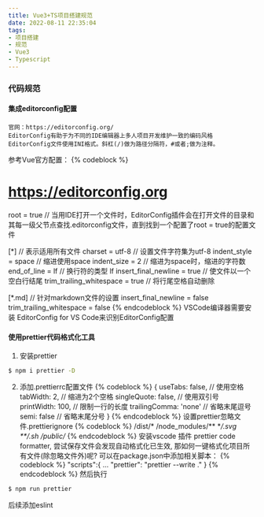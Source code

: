 ```yaml
---
title: Vue3+TS项目搭建规范
date: 2022-08-11 22:35:04
tags: 
- 项目搭建
- 规范
- Vue3
- Typescript
---
```


### 代码规范
#### 集成editorconfig配置 
    官网：https://editorconfig.org/
    EditorConfig有助于为不同的IDE编辑器上多人项目开发维护一致的编码风格
    EditorConfig文件使用INI格式。斜杠(/)做为路径分隔符，#或者;做为注释。
参考Vue官方配置：
{% codeblock %}
# https://editorconfig.org

root = true                       // 当用IDE打开一个文件时，EditorConfig插件会在打开文件的目录和其每一级父节点查找.editorconfig文件，直到找到一个配置了root = true的配置文件

[*]                               // 表示适用所有文件
charset = utf-8                   // 设置文件字符集为utf-8
indent_style = space              // 缩进使用space
indent_size = 2                   // 缩进为space时，缩进的字符数
end_of_line = lf                  // 换行符的类型 lf
insert_final_newline = true       // 使文件以一个空白行结尾
trim_trailing_whitespace = true   // 将行尾空格自动删除

[*.md]                            // 针对markdown文件的设置
insert_final_newline = false
trim_trailing_whitespace = false
{% endcodeblock %}
VSCode编译器需要安装 EditorConfig for VS Code来识别EditorConfig配置

#### 使用prettier代码格式化工具
1. 安装prettier
```bash
$ npm i prettier -D
```
2. 添加.prettierrc配置文件
{% codeblock %}
{
    useTabs: false,       // 使用空格
    tabWidth: 2,          // 缩进为2个空格
    singleQuote: false,   // 使用双引号
    printWidth: 100,      // 限制一行的长度
    trailingComma: 'none' // 省略末尾逗号
    semi: false           // 省略末尾分号
}
{% endcodeblock %}
设置prettier忽略文件.prettierignore
{% codeblock %}
/dist/*
/node_modules/**
**/*.svg
**/*.sh
/public/*
{% endcodeblock %}
安装vscode 插件 prettier code formatter, 尝试保存文件会发现自动格式化已生效, 那如何一键格式化项目所有文件(除忽略文件外)呢?
可以在package.json中添加相关脚本：
{% codeblock %}
"scripts":{
    ...
    "prettier": "prettier --write ."
}
{% endcodeblock %}
然后执行
```bash
$ npm run prettier
```
后续添加eslint
